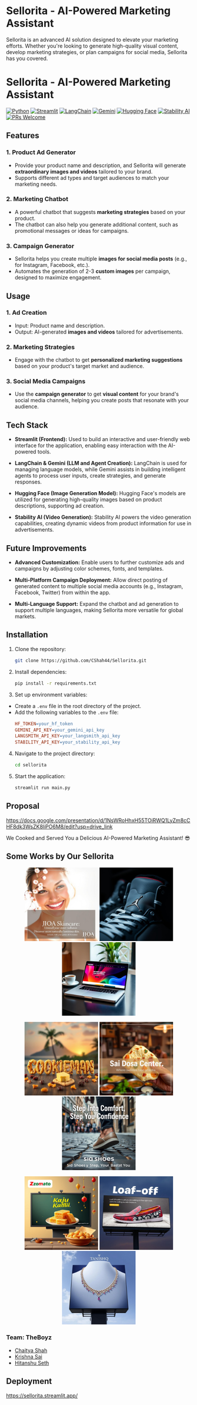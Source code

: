 # Sellorita - AI-Powered Marketing Assistant

Sellorita is an advanced AI solution designed to elevate your marketing efforts. Whether you're looking to generate high-quality visual content, develop marketing strategies, or plan campaigns for social media, Sellorita has you covered.

# Sellorita - AI-Powered Marketing Assistant

[![Python](https://img.shields.io/badge/Python-3.8+-blue.svg)](https://www.python.org)
[![Streamlit](https://img.shields.io/badge/Streamlit-1.28+-red.svg)](https://streamlit.io)
[![LangChain](https://img.shields.io/badge/LangChain-Latest-green.svg)](https://langchain.org)
[![Gemini](https://img.shields.io/badge/Gemini-AI-purple.svg)](https://deepmind.google/technologies/gemini/)
[![Hugging Face](https://img.shields.io/badge/🤗-Hugging_Face-orange.svg)](https://huggingface.co)
[![Stability AI](https://img.shields.io/badge/Stability-AI-lightblue.svg)](https://stability.ai)
[![PRs Welcome](https://img.shields.io/badge/PRs-Welcome-brightgreen.svg)](http://makeapullrequest.com)


## Features

### 1. **Product Ad Generator**

- Provide your product name and description, and Sellorita will generate **extraordinary images and videos** tailored to your brand.
- Supports different ad types and target audiences to match your marketing needs.

### 2. **Marketing Chatbot**

- A powerful chatbot that suggests **marketing strategies** based on your product.
- The chatbot can also help you generate additional content, such as promotional messages or ideas for campaigns.

### 3. **Campaign Generator**

- Sellorita helps you create multiple **images for social media posts** (e.g., for Instagram, Facebook, etc.).
- Automates the generation of 2-3 **custom images** per campaign, designed to maximize engagement.

## Usage

### 1. **Ad Creation**

- Input: Product name and description.
- Output: AI-generated **images and videos** tailored for advertisements.

### 2. **Marketing Strategies**

- Engage with the chatbot to get **personalized marketing suggestions** based on your product's target market and audience.

### 3. **Social Media Campaigns**

- Use the **campaign generator** to get **visual content** for your brand's social media channels, helping you create posts that resonate with your audience.

## Tech Stack

- **Streamlit (Frontend):** Used to build an interactive and user-friendly web interface for the application, enabling easy interaction with the AI-powered tools.

- **LangChain & Gemini (LLM and Agent Creation):** LangChain is used for managing language models, while Gemini assists in building intelligent agents to process user inputs, create strategies, and generate responses.

- **Hugging Face (Image Generation Model):** Hugging Face's models are utilized for generating high-quality images based on product descriptions, supporting ad creation.

- **Stability AI (Video Generation):** Stability AI powers the video generation capabilities, creating dynamic videos from product information for use in advertisements.

## Future Improvements

- **Advanced Customization:** Enable users to further customize ads and campaigns by adjusting color schemes, fonts, and templates.

- **Multi-Platform Campaign Deployment:** Allow direct posting of generated content to multiple social media accounts (e.g., Instagram, Facebook, Twitter) from within the app.

- **Multi-Language Support:** Expand the chatbot and ad generation to support multiple languages, making Sellorita more versatile for global markets.

## Installation

1. Clone the repository:
   ```bash
   git clone https://github.com/CShah44/Sellorita.git
   ```
2. Install dependencies:
   ```bash
   pip install -r requirements.txt
   ```
3. Set up environment variables:

- Create a `.env` file in the root directory of the project.
- Add the following variables to the `.env` file:
  ```makefile
  HF_TOKEN=your_hf_token
  GEMINI_API_KEY=your_gemini_api_key
  LANGSMITH_API_KEY=your_langsmith_api_key
  STABILITY_API_KEY=your_stability_api_key
  ```

4. Navigate to the project directory:
   ```bash
   cd sellorita
   ```
5. Start the application:
   ```bash
   streamlit run main.py
   ```

## Proposal

https://docs.google.com/presentation/d/1NsWRoHhxH55TOiRWQ1LyZm8cCHF8dk3WsZK8liPO6M8/edit?usp=drive_link

We Cooked and Served You a Delicious AI-Powered Marketing Assistant! 😎

## Some Works by Our Sellorita

<p align="center">
  <img src="./Results/1.png" alt="Ad Image 1" width="200"/>
  <img src="./Results/2.png" alt="Ad Image 2" width="200"/>
  <img src="./Results/3.png" alt="Ad Image 3" width="200"/>
</p>

<p align="center">
  <img src="./Results/4.jpeg" alt="Ad Image 4" width="200"/>
  <img src="./Results/5.png" alt="Ad Image 5" width="200"/>
  <img src="./Results/6.png" alt="Ad Image 6" width="200"/>
</p>

<p align="center">
  <img src="./Results/7.png" alt="Ad Image 7" width="200"/>
  <img src="./Results/8.png" alt="Ad Image 8" width="200"/>
  <img src="./Results/9.png" alt="Ad Image 9" width="200"/>
</p>

### Team: TheBoyz

- [Chaitya Shah](https://github.com/CShah44)
- [Krishna Sai](https://github.com/melohub-xbit/)
- [Hitanshu Seth](https://github.com/Hitanshu078)

## Deployment

https://sellorita.streamlit.app/


